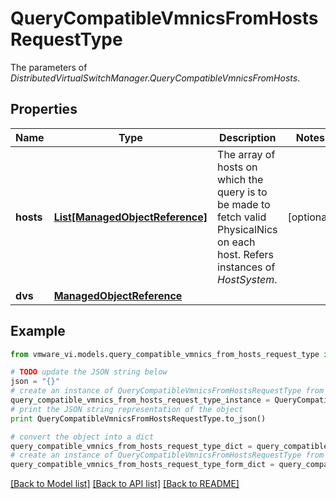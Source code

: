 # QueryCompatibleVmnicsFromHostsRequestType

The parameters of *DistributedVirtualSwitchManager.QueryCompatibleVmnicsFromHosts*. 

## Properties
Name | Type | Description | Notes
------------ | ------------- | ------------- | -------------
**hosts** | [**List[ManagedObjectReference]**](ManagedObjectReference.md) | The array of hosts on which the query is to be made to fetch valid PhysicalNics on each host.  Refers instances of *HostSystem*.  | [optional] 
**dvs** | [**ManagedObjectReference**](ManagedObjectReference.md) |  | 

## Example

```python
from vmware_vi.models.query_compatible_vmnics_from_hosts_request_type import QueryCompatibleVmnicsFromHostsRequestType

# TODO update the JSON string below
json = "{}"
# create an instance of QueryCompatibleVmnicsFromHostsRequestType from a JSON string
query_compatible_vmnics_from_hosts_request_type_instance = QueryCompatibleVmnicsFromHostsRequestType.from_json(json)
# print the JSON string representation of the object
print QueryCompatibleVmnicsFromHostsRequestType.to_json()

# convert the object into a dict
query_compatible_vmnics_from_hosts_request_type_dict = query_compatible_vmnics_from_hosts_request_type_instance.to_dict()
# create an instance of QueryCompatibleVmnicsFromHostsRequestType from a dict
query_compatible_vmnics_from_hosts_request_type_form_dict = query_compatible_vmnics_from_hosts_request_type.from_dict(query_compatible_vmnics_from_hosts_request_type_dict)
```
[[Back to Model list]](../README.md#documentation-for-models) [[Back to API list]](../README.md#documentation-for-api-endpoints) [[Back to README]](../README.md)


